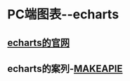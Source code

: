 # PC端图表--echarts

## [echarts的官网](https://echarts.apache.org/zh/index.html)
## echarts的案列-[MAKEAPIE](https://www.makeapie.com/explore.html)